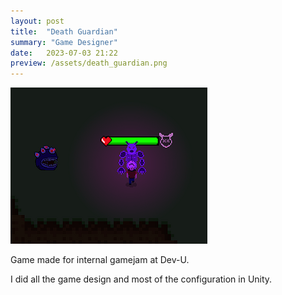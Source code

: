 ```yaml
---
layout: post
title:  "Death Guardian"
summary: "Game Designer"
date:   2023-07-03 21:22
preview: /assets/death_guardian.png
---
```


![Picture 1](/assets/death_guardian.png)

Game made for internal gamejam at Dev-U.

I did all the game design and most of the configuration in Unity.
